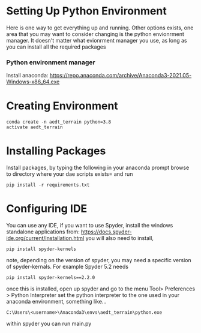 

# Setting Up Python Environment

Here is one way to get everything up and running. 
Other options exists, one area that you may want to consider changing is the python envionrment manager. It doesn't matter what evionrment manager you use, as long as you can install all the required packages

### Python environment manager
Install anaconda:
https://repo.anaconda.com/archive/Anaconda3-2021.05-Windows-x86_64.exe

# Creating Environment

```
conda create -n aedt_terrain python=3.8
activate aedt_terrain 
```

# Installing Packages
Install packages, by typing the following in your anaconda prompt
browse to directory where your dae scripts exists= and run

```
pip install -r requirements.txt
```

# Configuring IDE
You can use any IDE, if you want to use Spyder, 
install the windows standalone applications from: https://docs.spyder-ide.org/current/installation.html
you will also need to install, 

```
pip install spyder-kernels
```
note, depending on the version of spyder, you may need a specific version of spyder-kernals. 
For example Spyder 5.2 needs
```
pip install spyder-kernels==2.2.0
```

once this is installed, open up spyder and go to the menu Tool> Preferences > Python Interpreter
set the python interpreter to the one used in your anaconda environment, something like...

```
C:\Users\<username>\Anaconda3\envs\aedt_terrain\python.exe
```

within spyder you can run main.py

